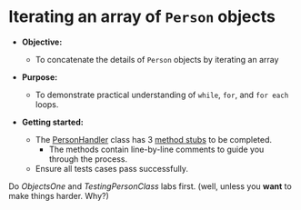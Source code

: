 # Iterating an array of `Person` objects
* **Objective:**
    * To concatenate the details of `Person` objects by iterating an array  

* **Purpose:**
    * To demonstrate practical understanding of `while`, `for`, and `for each` loops.

* **Getting started:**
    * The [PersonHandler](https://github.com/Zipcoder/CR-MesoLabs-Loops-PersonDetails/blob/master/src/main/java/com/zipcodewilmington/PersonHandler.java) class has 3 [method stubs](https://en.wikipedia.org/wiki/Method_stub) to be completed.
        * The methods contain line-by-line comments to guide you through the process.
    * Ensure all tests cases pass successfully.

Do _ObjectsOne_ and _TestingPersonClass_ labs first. (well, unless you __want__ to make things harder. Why?)
